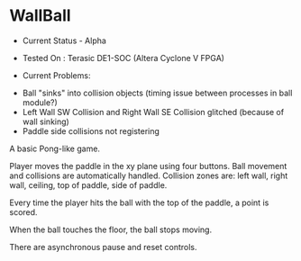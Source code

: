 # WallBall

- Current Status - Alpha

- Tested On : Terasic DE1-SOC (Altera Cyclone V FPGA)

- Current Problems:
 * Ball "sinks" into collision objects (timing issue between processes in ball module?)
 * Left Wall SW Collision and Right Wall SE Collision glitched (because of wall sinking)
 * Paddle side collisions not registering
                    
A basic Pong-like game. 

Player moves the paddle in the xy plane using four buttons. 
Ball movement and collisions are automatically handled.
Collision zones are: left wall, right wall, ceiling, top of paddle, side of paddle.

Every time the player hits the ball with the top of the paddle, a point is scored.

When the ball touches the floor, the ball stops moving.

There are asynchronous pause and reset controls.
